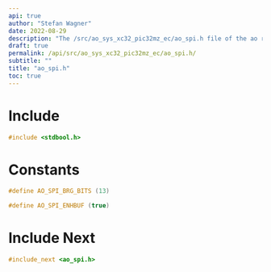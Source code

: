 ```yaml
---
api: true
author: "Stefan Wagner"
date: 2022-08-29
description: "The /src/ao_sys_xc32_pic32mz_ec/ao_spi.h file of the ao real-time operating system."
draft: true
permalink: /api/src/ao_sys_xc32_pic32mz_ec/ao_spi.h/
subtitle: ""
title: "ao_spi.h"
toc: true
---
```


# Include

```c
#include <stdbool.h>
```

# Constants

```c
#define AO_SPI_BRG_BITS (13)
```

```c
#define AO_SPI_ENHBUF (true)
```

# Include Next

```c
#include_next <ao_spi.h>
```

